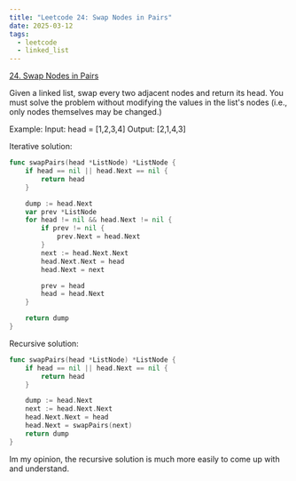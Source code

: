 ```yaml
---
title: "Leetcode 24: Swap Nodes in Pairs"
date: 2025-03-12
tags:
  - leetcode
  - linked_list
---
```


[24. Swap Nodes in Pairs](https://leetcode.com/problems/swap-nodes-in-pairs/)

Given a linked list, swap every two adjacent nodes and return its head. You must solve the problem without modifying the values in the list's nodes (i.e., only nodes themselves may be changed.)

Example:
Input: head = [1,2,3,4]
Output: [2,1,4,3]

Iterative solution:
```go
func swapPairs(head *ListNode) *ListNode {
	if head == nil || head.Next == nil {
		return head
	}

	dump := head.Next
	var prev *ListNode
	for head != nil && head.Next != nil {
		if prev != nil {
			prev.Next = head.Next
		}
		next := head.Next.Next
		head.Next.Next = head
		head.Next = next

		prev = head
		head = head.Next
	}

	return dump
}
```

Recursive solution:
```go
func swapPairs(head *ListNode) *ListNode {
	if head == nil || head.Next == nil {
		return head
	}

	dump := head.Next
	next := head.Next.Next
	head.Next.Next = head
	head.Next = swapPairs(next)
	return dump
}
```

Im my opinion, the recursive solution is much more easily to come up with and understand.
